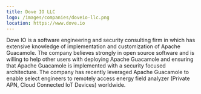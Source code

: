 ```yaml
---
title: Dove IO LLC
logo: /images/companies/doveio-llc.png
location: https://www.dove.io
---
```


Dove IO is a software engineering and security consulting firm in which has extensive knowledge of implementation and customization of Apache Guacamole. The company believes strongly in open source software and is willing to help other users with deploying Apache Guacamole and ensuring that Apache Guacamole is implemented with a security focused architecture. The company has recently leveraged Apache Guacamole to enable select engineers to remotely access energy field analyzer (Private APN, Cloud Connected IoT Devices) worldwide.
